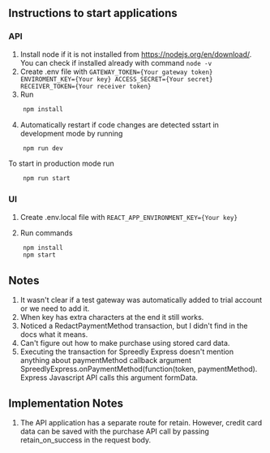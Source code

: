 ## Instructions to start applications

### API

1. Install node if it is not installed from https://nodejs.org/en/download/. You can check if installed already with command
    `node -v`
2. Create .env file with
    `GATEWAY_TOKEN={Your gateway token}
    ENVIROMENT_KEY={Your key}
    ACCESS_SECRET={Your secret}
    RECEIVER_TOKEN={Your receiver token}`
3. Run 
```bash
    npm install
```
4. Automatically restart if code changes are detected sstart in development mode by running 
```bash
    npm run dev
```

To start in production mode run
```bash
    npm run start
```

### UI

1. Create .env.local file with
    `REACT_APP_ENVIRONMENT_KEY={Your key}`

2. Run commands
```bash
    npm install
    npm start
```

## Notes
1. It wasn't clear if a test gateway was automatically added to trial account or we need to add it.
2. When key has extra characters at the end it still works. 
3. Noticed a RedactPaymentMethod transaction, but I didn't find in the docs what it means.
4. Can't figure out how to make purchase using stored card data.
5. Executing the transaction for Spreedly Express doesn't mention anything about paymentMethod callback argument SpreedlyExpress.onPaymentMethod(function(token, paymentMethod). Express Javascript API calls this argument formData.


## Implementation Notes
1. The API application has a separate route for retain. However, credit card data can be saved with the purchase API call by passing retain_on_success in the request body.
